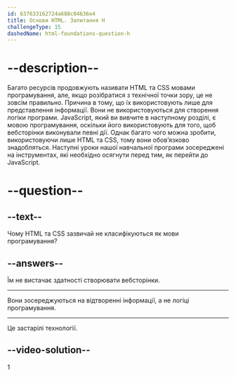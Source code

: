 ```yaml
---
id: 637633162724a688c04636e4
title: Основи HTML. Запитання H
challengeType: 15
dashedName: html-foundations-question-h
---
```


# --description--

Багато ресурсів продовжують називати HTML та CSS мовами програмування, але, якщо розібратися з технічної точки зору, це не зовсім правильно. Причина в тому, що їх використовують лише для представлення інформації. Вони не використовуються для створення логіки програми. JavaScript, який ви вивчите в наступному розділі, є мовою програмування, оскільки його використовують для того, щоб вебсторінки виконували певні дії. Однак багато чого можна зробити, використовуючи лише HTML та CSS, тому вони обов’язково знадобляться. Наступні уроки нашої навчальної програми зосереджені на інструментах, які необхідно осягнути перед тим, як перейти до JavaScript.

# --question--

## --text--

Чому HTML та CSS зазвичай не класифікуються як мови програмування?

## --answers--

Їм не вистачає здатності створювати вебсторінки.

---

Вони зосереджуються на відтворенні інформації, а не логіці програмування.

---

Це застарілі технології.

## --video-solution--

1
